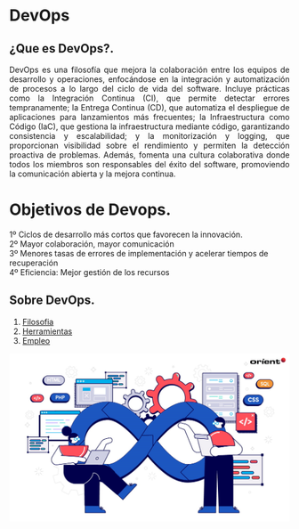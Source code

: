 # DevOps

## ¿Que es DevOps?.
<p align="justify">
DevOps es una filosofía que mejora la colaboración entre los equipos de desarrollo y
operaciones, enfocándose en la integración y automatización de procesos a lo largo
del ciclo de vida del software. Incluye prácticas como la Integración Continua (CI),
que permite detectar errores tempranamente; la Entrega Continua (CD), que
automatiza el despliegue de aplicaciones para lanzamientos más frecuentes; la
Infraestructura como Código (IaC), que gestiona la infraestructura mediante código,
garantizando consistencia y escalabilidad; y la monitorización y logging, que
proporcionan visibilidad sobre el rendimiento y permiten la detección proactiva de
problemas. Además, fomenta una cultura colaborativa donde todos los miembros
son responsables del éxito del software, promoviendo la comunicación abierta y la
mejora continua.



# Objetivos de Devops.
  1º Ciclos de desarrollo más cortos que favorecen la innovación.  
  2º Mayor colaboración, mayor comunicación  
  3º Menores tasas de errores de implementación y acelerar tiempos de recuperación  
  4º Eficiencia: Mejor gestión de los recursos  

## Sobre DevOps.
1. [Filosofia](Filosofia.md)
2. [Herramientas](Herramientas.md)
3. [Empleo](Empleo.md)

![DevOps](./img/devops-pipeline.jpg)

